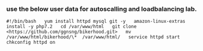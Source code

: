 ### use the below user data for autoscalling and loadbalancing lab.

`#!/bin/bash  
yum install httpd mysql git -y  
amazon-linux-extras install -y php7.2  
cd /var/www/html  
git clone <https://github.com/ggnsng/bikerhood.git>  
mv /var/www/html/bikerhood/\*  /var/www/html/  
service httpd start  
chkconfig httpd on`  
